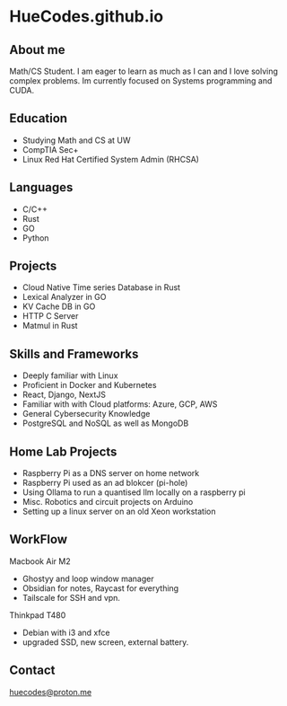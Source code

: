 # HueCodes.github.io


## About me
Math/CS Student. I am eager to learn as much as I can and I love solving complex problems. Im currently focused on Systems programming and CUDA. 

## Education
- Studying Math and CS at UW 
- CompTIA Sec+
- Linux Red Hat Certified System Admin (RHCSA)

## Languages
- C/C++
- Rust
- GO
- Python

## Projects
- Cloud Native Time series Database in Rust 
- Lexical Analyzer in GO
- KV Cache DB in GO
- HTTP C Server 
- Matmul in Rust

## Skills and Frameworks
- Deeply familiar with Linux 
- Proficient in Docker and Kubernetes
- React, Django, NextJS
- Familiar with with Cloud platforms: Azure, GCP, AWS
- General Cybersecurity Knowledge
- PostgreSQL and NoSQL as well as MongoDB

## Home Lab Projects
- Raspberry Pi as a DNS server on home network 
- Raspberry Pi used as an ad blokcer (pi-hole)
- Using Ollama to run a quantised llm locally on a raspberry pi 
- Misc. Robotics and circuit projects on Arduino 
- Setting up a linux server on an old Xeon workstation 

## WorkFlow
Macbook Air M2
- Ghostyy and loop window manager
- Obsidian for notes, Raycast for everything
- Tailscale for SSH and vpn.

Thinkpad T480
- Debian with i3 and xfce 
- upgraded SSD, new screen, external battery.

## Contact
huecodes@proton.me
